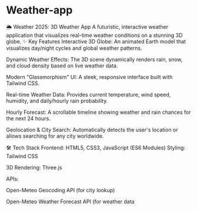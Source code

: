 # Weather-app

🌦️ Weather 2025: 3D Weather App
A futuristic, interactive weather application that visualizes real-time weather conditions on a stunning 3D globe.
✨ Key Features
Interactive 3D Globe: An animated Earth model that visualizes day/night cycles and global weather patterns.

Dynamic Weather Effects: The 3D scene dynamically renders rain, snow, and cloud density based on live weather data.

Modern "Glassmorphism" UI: A sleek, responsive interface built with Tailwind CSS.

Real-time Weather Data: Provides current temperature, wind speed, humidity, and daily/hourly rain probability.

Hourly Forecast: A scrollable timeline showing weather and rain chances for the next 24 hours.

Geolocation & City Search: Automatically detects the user's location or allows searching for any city worldwide.

🛠️ Tech Stack
Frontend: HTML5, CSS3, JavaScript (ES6 Modules)
Styling: Tailwind CSS

3D Rendering: Three.js

APIs:

Open-Meteo Geocoding API (for city lookup)

Open-Meteo Weather Forecast API (for weather data

